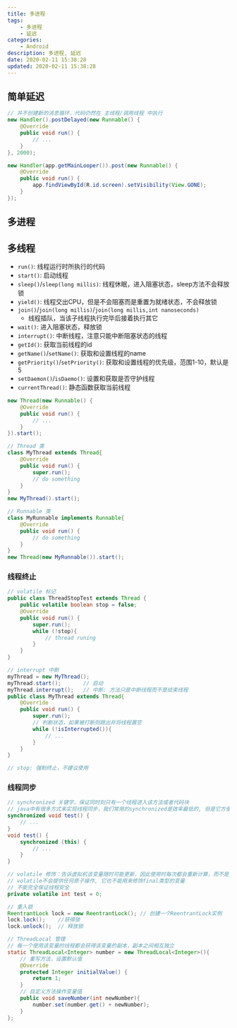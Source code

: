 ```yaml
---
title: 多进程
tags: 
    - 多进程
    - 延迟
categories: 
    - Android
description: 多进程, 延迟
date: 2020-02-11 15:38:28
updated: 2020-02-11 15:38:28
---
```


## 简单延迟

```java
// 并不创建新的消息循环，代码仍然在 主线程/调用线程 中执行
new Handler().postDelayed(new Runnable() {
    @Override
    public void run() {
        // ...
    }
}, 2000);

new Handler(app.getMainLooper()).post(new Runnable() {
    @Override
    public void run() {
        app.findViewById(R.id.screen).setVisibility(View.GONE);
    }
});
```

## 多进程

## 多线程

+ `run()`: 线程运行时所执行的代码
+ `start()`: 启动线程
+ `sleep()`/`sleep(long millis)`: 线程休眠，进入阻塞状态，sleep方法不会释放锁
+ `yield()`: 线程交出CPU，但是不会阻塞而是重置为就绪状态，不会释放锁
+ `join()`/`join(long millis)`/`join(long millis,int nanoseconds)`
  + 线程插队，当该子线程执行完毕后接着执行其它
+ `wait()`: 进入阻塞状态，释放锁
+ `interrupt()`: 中断线程，注意只能中断阻塞状态的线程
+ `getId()`: 获取当前线程的id
+ `getName()`/`setName()`: 获取和设置线程的name
+ `getPriority()`/`setPriority()`: 获取和设置线程的优先级，范围1-10，默认是5
+ `setDaemon()`/`isDaemo()`: 设置和获取是否守护线程
+ `currentThread()`: 静态函数获取当前线程

```java
new Thread(new Runnable() {
    @Override
    public void run() {
        // ...
    }
}).start();
```

```java
// Thread 类
class MyThread extends Thread{
    @Override
    public void run() {
        super.run();
        // do something
    }
}
new MyThread().start();

// Runnable 类
class MyRunnable implements Runnable{
    @Override
    public void run() {
        // do something
    }
}
new Thread(new MyRunnable()).start();
```

### 线程终止

```java
// volatile 标记
public class ThreadStopTest extends Thread {
    public volatile boolean stop = false;
    @Override
    public void run() {
        super.run();
        while (!stop){
            // thread runing
        }
    }
}

// interrupt 中断
myThread = new MyThread();
myThread.start();       // 启动
myThread.interrupt();   // 中断: 方法只是中断线程而不是结束线程
public class MyThread extends Thread{
    @Override
    public void run() {
        super.run();
        // 判断状态，如果被打断则跳出并将线程置空
        while (!isInterrupted()){
            // ...
        }
    }
}

// stop: 强制终止，不建议使用
```

### 线程同步

```java
// synchronized 关键字，保证同时刻只有一个线程进入该方法或者代码块
// java中有很多方式来实现线程同步，我们常用的synchronized是效率最低的, 但是它方便
synchronized void test() {
    // ...
}
void test() {
    synchronized (this) {
        // ...
    }
}

// volatile 修饰：告诉虚拟机该变量随时可能更新，因此使用时每次都会重新计算，而不是使用寄存器的值
// volatile不会提供任何原子操作, 它也不能用来修饰final类型的变量
// 不能完全保证线程安全
private volatile int test = 0;

// 重入锁
ReentrantLock lock = new ReentrantLock(); // 创建一个ReentrantLock实例
lock.lock();    //获得锁
lock.unlock();  // 释放锁

// ThreadLocal 管理
// 每一个使用该变量的线程都会获得该变量的副本，副本之间相互独立
static ThreadLocal<Integer> number = new ThreadLocal<Integer>(){
    // 重写方法，设置默认值
    @Override
    protected Integer initialValue() {
        return 1;
    }
    // 自定义方法操作变量值
    public void saveNumber(int newNumber){
        number.set(number.get() + newNumber);
    }
};
```
